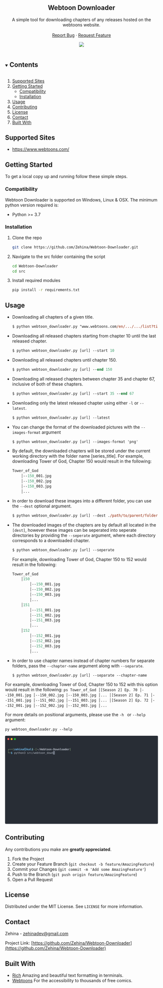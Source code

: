 <!-- PROJECT LOGO -->
<br />
<p align="center">

  <h2 align="center">Webtoon Downloader</h2>

  <p align="center">
    A simple tool for downloading chapters of any releases hosted on the webtoons website.
    <br />
    <br />
    <a href="https://github.com/Zehina/Webtoon-Downloader/issues">Report Bug</a>
    ·
    <a href="https://github.com/Zehina/Webtoon-Downloader/issues">Request Feature</a>
  </p>
</p>

<p align="center">
  <img src="imgs/demo.gif">
</p>


<!-- TABLE OF CONTENTS -->
<details open="open">
  <summary><h2 style="display: inline-block">Contents</h2></summary>
  <ol>
    <li><a href="#supported-sites">Supported Sites</a></li>
    <li>
      <a href="#getting-started">Getting Started</a>
      <ul>
        <li><a href="#compatibility">Compatibility</a></li>
        <li><a href="#installation">Installation</a></li>
      </ul>
    </li>
    <li><a href="#usage">Usage</a></li>
    <li><a href="#contributing">Contributing</a></li>
    <li><a href="#license">License</a></li>
    <li><a href="#contact">Contact</a></li>
    <li><a href="#built-with">Built With</a></li>
  </ol>
</details>


## Supported Sites
* https://www.webtoons.com/

<!-- GETTING STARTED -->
## Getting Started

To get a local copy up and running follow these simple steps.

### Compatibility

Webtoon Downloader is supported on Windows, Linux & OSX. The minimum python version required is: 
* Python >= 3.7

### Installation

1. Clone the repo
   ```sh
   git clone https://github.com/Zehina/Webtoon-Downloader.git
   ```
2. Navigate to the src folder containing the script
    ```sh
    cd Webtoon-Downloader
    cd src
    ```
3. Install required modules
   ```sh
   pip install -r requirements.txt 
   ```

<!-- USAGE EXAMPLES -->
## Usage
* Downloading all chapters of a given title.
    ```ps
    $ python webtoon_downloader.py "www.webtoons.com/en/.../.../list?title_no=...&page=1"
    ```
* Downloading all released chapters starting from chapter 10 until the last released chapter.
    ```ps
    $ python webtoon_downloader.py [url] --start 10
    ```
* Downloading all released chapters until chapter 150.
    ```ps
    $ python webtoon_downloader.py [url] --end 150
    ```
* Downloading all released chapters between chapter 35 and chapter 67, inclusive of both of these chapters.
    ```ps
    $ python webtoon_downloader.py [url] --start 35 --end 67
    ```
* Downloading only the latest released chapter using either ```-l``` or ```--latest```.
    ```ps
    $ python webtoon_downloader.py [url] --latest
    ```
* You can change the format of the downloaded pictures with the ```--images-format``` argument
    ```ps
    $ python webtoon_downloader.py [url] --images-format 'png'
    ```
* By default, the downloaded chapters will be stored under the current working directory with the folder name [series_title]. 
For example, downloading Tower of God, Chapter 150 would result in the following:
    ```ps  
    Tower_of_God
        │--150_001.jpg
        │--150_002.jpg
        │--150_003.jpg
        │...
    ```
* In order to download these images into a different folder, you can use the ```--dest``` optional argument.
    ```ps
    $ python webtoon_downloader.py [url] --dest ./path/to/parent/folder/of/downloaded/images
    ```

* The downloaded images of the chapters are by default all located in the ```[dest]```, however these images can be seperated into seperate directories by providing the ```--seperate``` argument, where each directory corresponds to a downloaded chapter.
    ```ps
    $ python webtoon_downloader.py [url] --seperate
    ```
  For example, downloading Tower of God, Chapter 150 to 152 would result in the following:
    ```ps  
    Tower_of_God
        │150
            │--150_001.jpg
            │--150_002.jpg
            │--150_003.jpg
            │...
        │151
            │--151_001.jpg
            │--151_002.jpg
            │--151_003.jpg
            │...
        │152
            │--152_001.jpg
            │--152_002.jpg
            │--152_003.jpg
            │...
    ```

* In order to use chapter names instead of chapter numbers for separate folders, pass the ```--chapter-name``` argument along with ```--separate```.
    ```ps
    $ python webtoon_downloader.py [url] --separate --chapter-name
    ```
For example, downloading Tower of God, Chapter 150 to 152 with this option would result in the following:
    ```ps
    Tower_of_God
        │[Season 2] Ep. 70
            │--150_001.jpg
            │--150_002.jpg
            │--150_003.jpg
            │...
        │[Season 2] Ep. 71
            │--151_001.jpg
            │--151_002.jpg
            │--151_003.jpg
            │...
        │[Season 2] Ep. 72
            │--152_001.jpg
            │--152_002.jpg
            │--152_003.jpg
            │...
    ```

For more details on positional arguments, please use the ```-h ``` or ```--help``` argument:
```console
py webtoon_downloader.py --help
```

<p align="center">
  <img src="imgs/help.svg">
</p>


<!-- CONTRIBUTING -->
## Contributing

Any contributions you make are **greatly appreciated**.

1. Fork the Project
2. Create your Feature Branch (`git checkout -b feature/AmazingFeature`)
3. Commit your Changes (`git commit -m 'Add some AmazingFeature'`)
4. Push to the Branch (`git push origin feature/AmazingFeature`)
5. Open a Pull Request

<!-- LICENSE -->
## License

Distributed under the MIT License. See `LICENSE` for more information.


<!-- CONTACT -->
## Contact

Zehina - zehinadev@gmail.com

Project Link: [https://github.com/Zehina/Webtoon-Downloader](https://github.com/Zehina/Webtoon-Downloader)


<!-- ACKNOWLEDGEMENTS -->
## Built With

* [Rich](https://github.com/willmcgugan/rich) Amazing and beautiful text formatting in terminals.
* [Webtoons](https://webtoons.com) For the accessibility to thousands of free comics.


<!-- MARKDOWN LINKS & IMAGES -->
<!-- https://www.markdownguide.org/basic-syntax/#reference-style-links -->
[contributors-shield]: https://img.shields.io/github/contributors/Zehina/repo.svg?style=for-the-badge
[contributors-url]: https://github.com/Zehina/Webtoon-Downloader/graphs/contributors
[forks-shield]: https://img.shields.io/github/forks/Zehina/repo.svg?style=for-the-badge
[forks-url]: https://github.com/Zehina/Webtoon-Downloader/network/members
[stars-shield]: https://img.shields.io/github/stars/Zehina/repo.svg?style=for-the-badge
[stars-url]: https://github.com/Zehina/Webtoon-Downloader/stargazers
[issues-shield]: https://img.shields.io/github/issues/Zehina/repo.svg?style=for-the-badge
[issues-url]: https://github.com/Zehina/Webtoon-Downloader/issues
[license-shield]: https://img.shields.io/github/license/Zehina/repo.svg?style=for-the-badge
[license-url]: https://github.com/Zehina/Webtoon-Downloader/blob/master/LICENSE.txt
[linkedin-shield]: https://img.shields.io/badge/-LinkedIn-black.svg?style=for-the-badge&logo=linkedin&colorB=555
[linkedin-url]: https://linkedin.com/in/Zehina
